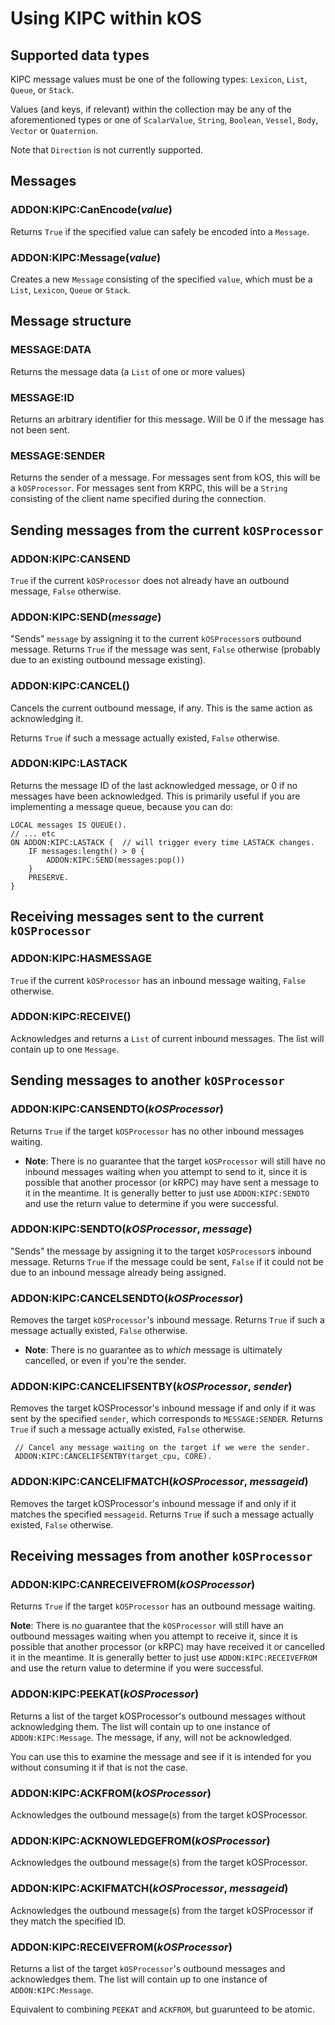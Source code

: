 # Using KIPC within kOS

## Supported data types
KIPC message values must be one of the following types: `Lexicon`, `List`, `Queue`, or `Stack`.

Values (and keys, if relevant) within the collection may be any of the aforementioned types or one of `ScalarValue`,
`String`, `Boolean`, `Vessel`, `Body`, `Vector` or `Quaternion`.

Note that `Direction` is not currently supported.

## Messages

### ADDON:KIPC:CanEncode(*value*)
Returns `True` if the specified value can safely be encoded into a `Message`.

### ADDON:KIPC:Message(*value*)
Creates a new `Message` consisting of the specified `value`, which must be a `List`, `Lexicon`, `Queue` or `Stack`.

## Message structure

### MESSAGE:DATA
Returns the message data (a `List` of one or more values)

### MESSAGE:ID
Returns an arbitrary identifier for this message.  Will be 0 if the message has not been sent.

### MESSAGE:SENDER
Returns the sender of a message.  For messages sent from kOS, this will be a `kOSProcessor`.  For messages sent from
KRPC, this will be a `String` consisting of the client name specified during the connection.

## Sending messages from the current `kOSProcessor`

### ADDON:KIPC:CANSEND
`True` if the current `kOSProcessor` does not already have an outbound message, `False` otherwise.

### ADDON:KIPC:SEND(*message*)
"Sends" `message` by assigning it to the current `kOSProcessor`s outbound message.  Returns `True` if the message
was sent, `False` otherwise (probably due to an existing outbound message existing).

### ADDON:KIPC:CANCEL()
Cancels the current outbound message, if any.  This is the same action as acknowledging it.

Returns `True` if such a message actually existed, `False` otherwise.

### ADDON:KIPC:LASTACK
Returns the message ID of the last acknowledged message, or 0 if no messages have been acknowledged.  This is 
primarily useful if you are implementing a message queue, because you can do:

```
LOCAL messages IS QUEUE().
// ... etc
ON ADDON:KIPC:LASTACK {  // will trigger every time LASTACK changes.
    IF messages:length() > 0 {
        ADDON:KIPC:SEND(messages:pop())
    }
    PRESERVE.
}
```

## Receiving messages sent to the current `kOSProcessor`

### ADDON:KIPC:HASMESSAGE
`True` if the current `kOSProcessor` has an inbound message waiting, `False` otherwise.

### ADDON:KIPC:RECEIVE()
Acknowledges and returns a `List` of current inbound messages.  The list will contain up to one `Message`.

## Sending messages to another `kOSProcessor`

### ADDON:KIPC:CANSENDTO(*kOSProcessor*)
Returns `True` if the target `kOSProcessor` has no other inbound messages waiting.
 
* **Note**: There is no guarantee that the target `kOSProcessor` will still have no inbound messages waiting when you 
  attempt to send to it, since it is possible that another processor (or kRPC) may have sent a message to it in the 
  meantime.  It is generally better to just use `ADDON:KIPC:SENDTO` and use the return value to determine if you were 
  successful. 

### ADDON:KIPC:SENDTO(*kOSProcessor*, *message*)

"Sends" the message by assigning it to the target `kOSProcessor`s inbound message.  Returns `True` if the message
could be sent, `False` if it could not be due to an inbound message already being assigned.

### ADDON:KIPC:CANCELSENDTO(*kOSProcessor*)

Removes the target `kOSProcessor`'s inbound message.  Returns `True` if such a message actually existed, `False` 
otherwise.

* **Note**: There is no guarantee as to *which* message is ultimately cancelled, or even if you're the sender.

### ADDON:KIPC:CANCELIFSENTBY(*kOSProcessor*, *sender*)
Removes the target kOSProcessor's inbound message if and only if it was sent by the specified `sender`, which 
corresponds to `MESSAGE:SENDER`.  Returns `True` if such a message actually existed, `False` otherwise.

```
 // Cancel any message waiting on the target if we were the sender.
 ADDON:KIPC:CANCELIFSENTBY(target_cpu, CORE).
 ```

### ADDON:KIPC:CANCELIFMATCH(*kOSProcessor*, *messageid*)
Removes the target kOSProcessor's inbound message if and only if it matches the specified `messageid`.  Returns `True`
if such a message actually existed, `False` otherwise.

## Receiving messages from another `kOSProcessor`

### ADDON:KIPC:CANRECEIVEFROM(*kOSProcessor*)

Returns `True` if the target `kOSProcessor` has an outbound message waiting.
 
**Note**: There is no guarantee that the `kOSProcessor` will still have an outbound messages waiting when you attempt to
receive it, since it is possible that another processor (or kRPC) may have received it or cancelled it in the meantime.
It is generally better to just use `ADDON:KIPC:RECEIVEFROM` and use the return value to determine if you were
successful.

### ADDON:KIPC:PEEKAT(*kOSProcessor*)
Returns a list of the target kOSProcessor's outbound messages without acknowledging them.  The list will contain up to 
one instance of `ADDON:KIPC:Message`.  The message, if any, will not be acknowledged.

You can use this to examine the message and see if it is intended for you without consuming it if that is not the case.

### ADDON:KIPC:ACKFROM(*kOSProcessor*)
Acknowledges the outbound message(s) from the target kOSProcessor.

### ADDON:KIPC:ACKNOWLEDGEFROM(*kOSProcessor*)
Acknowledges the outbound message(s) from the target kOSProcessor.

### ADDON:KIPC:ACKIFMATCH(*kOSProcessor*, *messageid*)
Acknowledges the outbound message(s) from the target kOSProcessor if they match the specified ID.

### ADDON:KIPC:RECEIVEFROM(*kOSProcessor*)
Returns a list of the target `kOSProcessor`'s outbound messages and acknowledges them.  The list will contain up to one
instance of `ADDON:KIPC:Message`.

Equivalent to combining `PEEKAT` and `ACKFROM`, but guarunteed to be atomic. 
